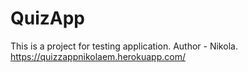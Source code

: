 # QuizApp
This is a project for testing application.
Author - Nikola.
https://quizzappnikolaem.herokuapp.com/